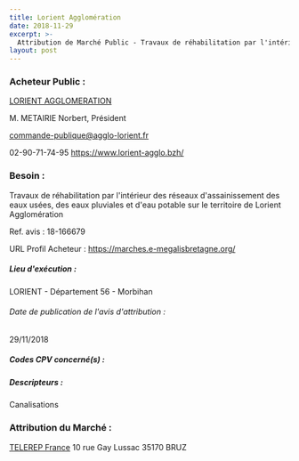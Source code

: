 ```yaml
---
title: Lorient Agglomération
date: 2018-11-29
excerpt: >-
  Attribution de Marché Public - Travaux de réhabilitation par l'intérieur des réseaux d'assainissement des eaux usées, des eaux pluviales et d'eau potable sur le territoire de Lorient Agglomération
layout: post
---
```


### Acheteur Public : 
<a href="/acheteur-32/siren-200042174"> LORIENT AGGLOMERATION</a><br/>

M. METAIRIE Norbert, Président

commande-publique@agglo-lorient.fr

02-90-71-74-95
https://www.lorient-agglo.bzh/
### Besoin :

Travaux de réhabilitation par l'intérieur des réseaux d'assainissement des eaux usées, des eaux pluviales et d'eau potable sur le territoire de Lorient Agglomération

Ref. avis : 18-166679

URL Profil Acheteur : https://marches.e-megalisbretagne.org/

##### Lieu d'exécution :

LORIENT - Département 56 - Morbihan

###### Date de publication de l'avis d'attribution : 
29/11/2018

##### Codes CPV concerné(s) :

##### Descripteurs :
Canalisations <br/>

### Attribution du Marché :
<a href="/entreprise-256/siren-351320650"> TELEREP France</a>    10 rue Gay Lussac 35170 BRUZ <br/>
